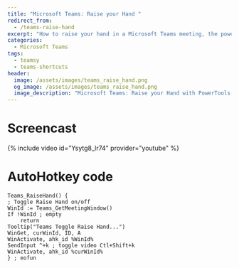 ```yaml
---
title: "Microsoft Teams: Raise your Hand "
redirect_from:
  - /teams-raise-hand
excerpt: "How to raise your hand in a Microsoft Teams meeting, the powertool way, using Teamsy and Teams Shortcuts PowerTools."
categories:
  - Microsoft Teams
tags:
  - teamsy
  - teams-shortcuts
header:
  image: /assets/images/teams_raise_hand.png
  og_image: /assets/images/teams_raise_hand.png
  image_description: "Microsoft Teams: Raise your Hand with PowerTools Teamsy and Teams Shortcuts"
---
```


# Screencast

{% include video id="Ysytg8_lr74" provider="youtube" %}

# AutoHotkey code

```AutoHotkey
Teams_RaiseHand() {
; Toggle Raise Hand on/off
WinId := Teams_GetMeetingWindow()
If !WinId ; empty
    return
Tooltip("Teams Toggle Raise Hand...")
WinGet, curWinId, ID, A
WinActivate, ahk_id %WinId%
SendInput ^+k ; toggle video Ctl+Shift+k
WinActivate, ahk_id %curWinId%
} ; eofun
```
